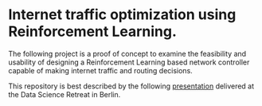 # Internet traffic optimization using Reinforcement Learning.

The following project is a proof of concept to examine the feasibility and usability of designing a Reinforcement Learning based network controller capable of making internet traffic and routing decisions.

This repository is best described by the following [presentation](https://www.youtube.com/watch?v=2DApO34I_Y0&t=10s) delivered at the Data Science Retreat in Berlin.
